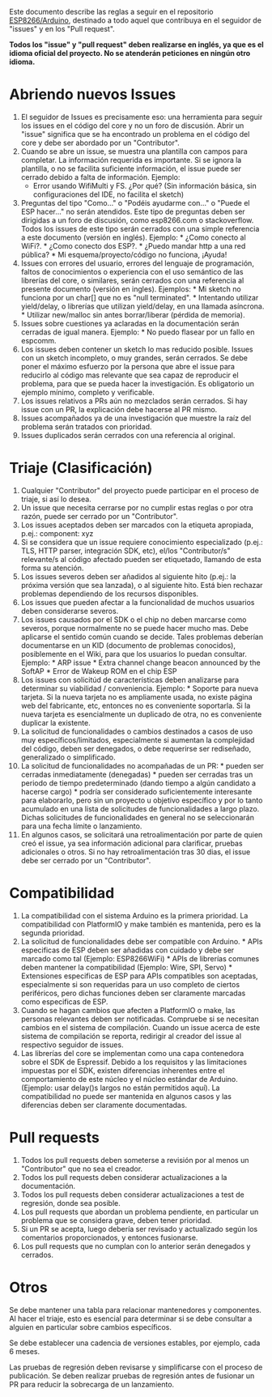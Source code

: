 Este documento describe las reglas a seguir en el repositorio [ESP8266/Arduino](https://github.com/esp8266/Arduino), destinado a todo aquel que contribuya en el seguidor de "issues" y en los "Pull request".

**Todos los "issue" y "pull request" deben realizarse en inglés, ya que es el idioma oficial del proyecto. No se atenderán peticiones en ningún otro idioma.**
# Abriendo nuevos Issues
1.   El seguidor de Issues es precisamente eso: una herramienta para seguir los issues en el código del core y no un foro de discusión. Abrir un "issue" significa que se ha encontrado un problema en el código del core y debe ser abordado por un "Contributor".
2.   Cuando se abre un issue, se muestra una plantilla con campos para completar. La información requerida es importante. Si se ignora la plantilla, o no se facilita suficiente información, el issue puede ser cerrado debido a falta de información. Ejemplo:
      * Error usando WifiMulti y FS. ¿Por qué? (Sin información básica, sin configuraciones del IDE, no facilita el sketch)
3.   Preguntas del tipo "Como..." o "Podéis ayudarme con..." o "Puede el ESP hacer..." no serán atendidos. Este tipo de preguntas deben ser dirigidas a un foro de discusión, como esp8266.com o stackoverflow. Todos los issues de este tipo serán cerrados con una simple referencia a este documento (versión en inglés). Ejemplo:
    * ¿Como conecto al WiFi?.
    * ¿Como conecto dos ESP?.
    * ¿Puedo mandar http a una red pública?
    * Mi esquema/proyecto/código no funciona, ¡Ayuda!
4.   Issues con errores del usuario, errores del lenguaje de programación, faltos de conocimientos o experiencia con el uso semántico de las librerías del core, o similares, serán cerrados con una referencia al presente documento (versión en ingles). Ejemplos: 
    *    Mi sketch no funciona por un char[] que no es "null terminated".
    *    Intentando utilizar yield/delay, o librerías que utilizan yield/delay, en una llamada asíncrona. 
    *    Utilizar new/malloc sin antes borrar/liberar (pérdida de memoria).
5.   Issues sobre cuestiones ya aclaradas en la documentación serán cerradas de igual manera. Ejemplo:
    *    No puedo flasear por un fallo en espcomm.
6.   Los issues deben contener un sketch lo mas reducido posible. Issues con un sketch incompleto, o muy grandes, serán cerrados. Se debe poner el máximo esfuerzo por la persona que abre el issue para reducirlo al código mas relevante que sea capaz de reproducir el problema, para que se pueda hacer la investigación. Es obligatorio un ejemplo mínimo, completo y verificable.
7.   Los issues relativos a PRs aún no mezclados serán cerrados. Si hay issue con un PR, la explicación debe hacerse al PR mismo.
8.   Issues acompañados ya de una investigación que muestre la raíz del problema serán tratados con prioridad.
9.   Issues duplicados serán cerrados con una referencia al original.

# Triaje (Clasificación)
1.    Cualquier "Contributor" del proyecto puede participar en el proceso de triaje, si así lo desea.
2.    Un issue que necesita cerrarse por no cumplir estas reglas o por otra razón, puede ser cerrado por un "Contributor".
3.    Los issues aceptados deben ser marcados con la etiqueta apropiada, p.ej.: component: xyz
4.    Si se considera que un issue requiere conocimiento especializado (p.ej.: TLS, HTTP parser, integración SDK, etc), el/los "Contributor/s" relevante/s al código afectado pueden ser etiquetado, llamando de esta forma su atención.
5.    Los issues severos deben ser añadidos al siguiente hito (p.ej.: la próxima versión que sea lanzada), o al siguiente hito. Está bien rechazar problemas dependiendo de los recursos disponibles.
6.    Los issues que pueden afectar a la funcionalidad de muchos usuarios deben considerarse severos. 
7.    Los issues causados por el SDK o el chip no deben marcarse como severos, porque normalmente no se puede hacer mucho mas. Debe aplicarse el sentido común cuando se decide. Tales problemas deberían documentarse en un KID (documento de problemas conocidos), posiblemente en el Wiki, para que los usuarios lo puedan consultar. Ejemplo:
    * ARP issue
    * Extra channel change beacon announced by the SoftAP
    * Error de Wakeup ROM en el chip ESP
8.    Los issues con solicitúd de características deben analizarse para determinar su viabilidad / conveniencia. Ejemplo:
    * Soporte para nueva tarjeta. Si la nueva tarjeta no es ampliamente usada, no existe página web del fabricante, etc, entonces no es conveniente soportarla. Si la nueva tarjeta es esencialmente un duplicado de otra, no es conveniente duplicar la existente.
9.    La solicitud de funcionalidades o cambios destinados a casos de uso muy específicos/limitados, especialmente si aumentan la complejidad del código, deben ser denegados, o debe requerirse ser rediseñado, generalizado o simplificado.
10.    La solicitud de funcionalidades no acompañadas de un PR:
    * pueden ser cerradas inmediatamente (denegadas)
    * pueden ser cerradas tras un periodo de tiempo predeterminado (dando tiempo a algún candidato a hacerse cargo)
    * podría ser considerado suficientemente interesante para elaborarlo, pero sin un proyecto u objetivo específico y por lo tanto acumulado en una lista de solicitudes de funcionalidades a largo plazo. Dichas solicitudes de funcionalidades en general no se seleccionarán para una fecha límite o lanzamiento.
11.    En algunos casos, se solicitará una retroalimentación por parte de quien creó el issue, ya sea información adicional para clarificar, pruebas adicionales o otros. Si no hay retroalimentación tras 30 dias, el issue debe ser cerrado por un "Contributor".

# Compatibilidad
1.    La compatibilidad con el sistema Arduino es la primera prioridad. La compatibilidad con PlatformIO y make también es mantenida, pero es la segunda prioridad.
2.    La solicitud de funcionalidades debe ser compatible con Arduino.
    *    APIs especificas de ESP deben ser añadidas con cuidado y debe ser marcado como tal (Ejemplo: ESP8266WiFi)
    *    APIs de librerías comunes deben mantener la compatibilidad (Ejemplo: Wire, SPI, Servo)
    *    Extensiones especificas de ESP para APIs compatibles son aceptadas, especialmente si son requeridas para un uso completo de ciertos periféricos, pero dichas funciones deben ser claramente marcadas como especificas de ESP.
3.    Cuando se hagan cambios que afecten a PlatformIO o make, las personas relevantes deben ser notificadas. Compruebe si se necesitan cambios en el sistema de compilación. Cuando un issue acerca de este sistema de compilación se reporta, redirigir al creador del issue al respectivo seguidor de issues.
4.    Las librerías del core se implementan como una capa contenedora sobre el SDK de Espressif. Debido a los requisitos y las limitaciones impuestas por el SDK, existen diferencias inherentes entre el comportamiento de este núcleo y el núcleo estándar de Arduino. (Ejemplo: usar delay()s largos no están permitidos aquí). La compatibilidad no puede ser mantenida en algunos casos y las diferencias deben ser claramente documentadas.

# Pull requests
1.    Todos los pull requests deben someterse a revisión por al menos un "Contributor" que no sea el creador.
2.    Todos los pull requests deben considerar actualizaciones a la documentación.
3.    Todos los pull requests deben considerar actualizaciones a test de regresión, donde sea posible.
4.    Los pull requests que abordan un problema pendiente, en particular un problema que se considera grave, deben tener prioridad.
5.    Si un PR se acepta, luego debería ser revisado y actualizado según los comentarios proporcionados, y entonces fusionarse.
6.  Los pull requests que no cumplan con lo anterior serán denegados y cerrados.

# Otros
Se debe mantener una tabla para relacionar mantenedores y componentes. Al hacer el triaje, esto es esencial para determinar si se debe consultar a alguien en particular sobre cambios específicos.

Se debe establecer una cadencia de versiones estables, por ejemplo, cada 6 meses.

Las pruebas de regresión deben revisarse y simplificarse con el proceso de publicación. Se deben realizar pruebas de regresión antes de fusionar un PR para reducir la sobrecarga de un lanzamiento.
